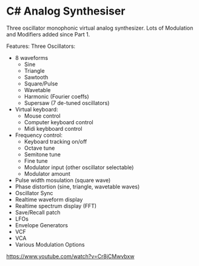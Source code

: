 # C# Analog Synthesiser

Three oscillator monophonic virtual analog synthesizer. Lots of Modulation and Modifiers added since Part 1.

Features:
Three Oscillators:
- 8 waveforms
  - Sine
  - Triangle
  - Sawtooth
  - Square/Pulse
  - Wavetable
  - Harmonic (Fourier coeffs)
  - Supersaw (7 de-tuned oscillators)
- Virtual keyboard:
  - Mouse control
  - Computer keyboard control
  - Midi keybboard control
- Frequency control:
  - Keyboard tracking on/off
  - Octave tune
  - Semitone tune
  - Fine tune
  - Modulator input  (other oscillator selectable)
  - Modulator amount
 - Pulse width mosulation (square wave)
 - Phase distortion (sine, triangle, wavetable waves)
 - Oscillator Sync
 - Realtime waveform display
 - Realtime spectrum display (FFT)
 - Save/Recall patch
 - LFOs
 - Envelope Generators
 - VCF
 - VCA
 - Various Modulation Options
 

https://www.youtube.com/watch?v=Cr8jCMwvbxw




